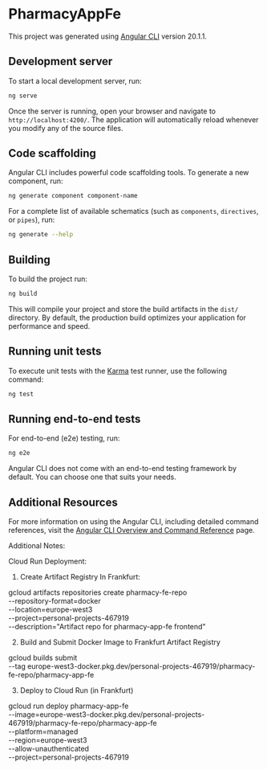# PharmacyAppFe

This project was generated using [Angular CLI](https://github.com/angular/angular-cli) version 20.1.1.

## Development server

To start a local development server, run:

```bash
ng serve
```

Once the server is running, open your browser and navigate to `http://localhost:4200/`. The application will automatically reload whenever you modify any of the source files.

## Code scaffolding

Angular CLI includes powerful code scaffolding tools. To generate a new component, run:

```bash
ng generate component component-name
```

For a complete list of available schematics (such as `components`, `directives`, or `pipes`), run:

```bash
ng generate --help
```

## Building

To build the project run:

```bash
ng build
```

This will compile your project and store the build artifacts in the `dist/` directory. By default, the production build optimizes your application for performance and speed.

## Running unit tests

To execute unit tests with the [Karma](https://karma-runner.github.io) test runner, use the following command:

```bash
ng test
```

## Running end-to-end tests

For end-to-end (e2e) testing, run:

```bash
ng e2e
```

Angular CLI does not come with an end-to-end testing framework by default. You can choose one that suits your needs.

## Additional Resources

For more information on using the Angular CLI, including detailed command references, visit the [Angular CLI Overview and Command Reference](https://angular.dev/tools/cli) page.

Additional Notes:

Cloud Run Deployment:

1. Create Artifact Registry In Frankfurt:

gcloud artifacts repositories create pharmacy-fe-repo \
  --repository-format=docker \
  --location=europe-west3 \
  --project=personal-projects-467919 \
  --description="Artifact repo for pharmacy-app-fe frontend"

2. Build and Submit Docker Image to Frankfurt Artifact Registry

gcloud builds submit \
  --tag europe-west3-docker.pkg.dev/personal-projects-467919/pharmacy-fe-repo/pharmacy-app-fe

3. Deploy to Cloud Run (in Frankfurt)

gcloud run deploy pharmacy-app-fe \
  --image=europe-west3-docker.pkg.dev/personal-projects-467919/pharmacy-fe-repo/pharmacy-app-fe \
  --platform=managed \
  --region=europe-west3 \
  --allow-unauthenticated \
  --project=personal-projects-467919
